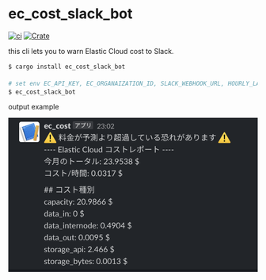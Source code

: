 # ec_cost_slack_bot

[![ci](https://github.com/po3rin/ec_cost_slack_bot/actions/workflows/ci.yaml/badge.svg)](https://github.com/po3rin/ec_cost_slack_bot/actions/workflows/ci.yaml) [![Crate](https://img.shields.io/crates/v/ec_cost_slack_bot.svg)](https://crates.io/crates/ec_cost_slack_bot)

this cli lets you to warn Elastic Cloud cost to Slack.

```bash
$ cargo install ec_cost_slack_bot

# set env EC_API_KEY, EC_ORGANAIZATION_ID, SLACK_WEBHOOK_URL, HOURLY_LATE_THRESHOLD
$ ec_cost_slack_bot 
```

output example

<img src="./sample.png">
